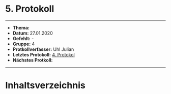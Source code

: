 # 5. Protokoll

------------------------------

* **Thema:** 
* **Datum:** 27.01.2020
* **Gefehlt:** -
* **Gruppe:** 4
* **Protkollverfasser:** Uhl Julian
* **Letztes Protokoll:** [4. Protokol](https://github.com/HTLMechatronics/m17-3ahme-la1-sx/blob/uhljum17/uhljum17/%20protokolle/protkoll_2020-01-27_uhljum17.md)
* **Nächstes Protkoll:**

-----------------------

# Inhaltsverzeichnis


